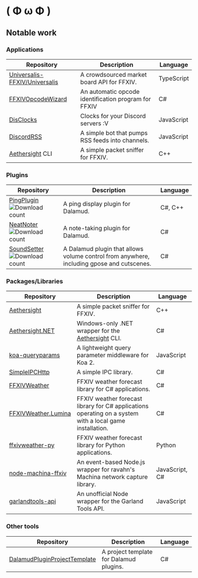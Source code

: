 # ( Φ ω Φ )

## Notable work

### Applications
Repository|Description|Language
---|---|---
[Universalis-FFXIV/Universalis](https://github.com/Universalis-FFXIV/Universalis)|A crowdsourced market board API for FFXIV.|TypeScript
[FFXIVOpcodeWizard](https://github.com/karashiiro/FFXIVOpcodeWizard)|An automatic opcode identification program for FFXIV|C#
[DisClocks](https://github.com/karashiiro/DisClocks)|Clocks for your Discord servers :V|JavaScript
[DiscordRSS](https://github.com/karashiiro/DiscordRSS)|A simple bot that pumps RSS feeds into channels.|JavaScript
[Aethersight](https://github.com/karashiiro/Aethersight) CLI|A simple packet sniffer for FFXIV.|C++

### Plugins
Repository|Description|Language
---|---|---
[PingPlugin](https://github.com/karashiiro/PingPlugin) ![Download count](https://raster.shields.io/endpoint?url=https%3A%2F%2Fvz32sgcoal.execute-api.us-east-1.amazonaws.com%2FPingPlugin)|A ping display plugin for Dalamud.|C#, C++
[NeatNoter](https://github.com/karashiiro/NeatNoter) ![Download count](https://raster.shields.io/endpoint?url=https%3A%2F%2Fvz32sgcoal.execute-api.us-east-1.amazonaws.com%2FNeatNoter)|A note-taking plugin for Dalamud.|C#
[SoundSetter](https://github.com/karashiiro/SoundSetter) ![Download count](https://raster.shields.io/endpoint?url=https%3A%2F%2Fvz32sgcoal.execute-api.us-east-1.amazonaws.com%2FSoundSetter)|A Dalamud plugin that allows volume control from anywhere, including gpose and cutscenes.|C#

### Packages/Libraries
Repository|Description|Language
---|---|---
[Aethersight](https://github.com/karashiiro/Aethersight)|A simple packet sniffer for FFXIV.|C++
[Aethersight.NET](https://github.com/karashiiro/Aethersight.NET)|Windows-only .NET wrapper for the [Aethersight](https://github.com/karashiiro/Aethersight) CLI.|C#
[koa-queryparams](https://github.com/karashiiro/koa-queryparams)|A lightweight query parameter middleware for Koa 2.|JavaScript
[SimpleIPCHttp](https://github.com/karashiiro/SimpleIPCHttp)|A simple IPC library.|C#
[FFXIVWeather](https://github.com/karashiiro/FFXIVWeather)|FFXIV weather forecast library for C# applications.|C#
[FFXIVWeather.Lumina](https://github.com/karashiiro/FFXIVWeather.Lumina)|FFXIV weather forecast library for C# applications operating on a system with a local game installation.|C#
[ffxivweather-py](https://github.com/karashiiro/ffxivweather-py)|FFXIV weather forecast library for Python applications.|Python
[node-machina-ffxiv](https://github.com/karashiiro/node-machina-ffxiv)|An event-based Node.js wrapper for ravahn's Machina network capture library.|JavaScript, C#
[garlandtools-api](https://github.com/karashiiro/garlandtools-api)|An unofficial Node wrapper for the Garland Tools API.|JavaScript

### Other tools
Repository|Description|Language
---|---|---
[DalamudPluginProjectTemplate](https://github.com/karashiiro/DalamudPluginProjectTemplate)|A project template for Dalamud plugins.|C#

